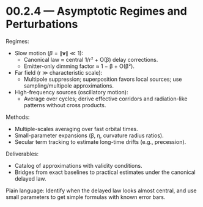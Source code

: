# 00.2.4 — Asymptotic Regimes and Perturbations

Regimes:
- Slow motion ($\beta = \|\mathbf{v}\| \ll 1$):
  - Canonical law ≈ central 1/r² + O(β) delay corrections.
  - Emitter-only dimming factor ≈ 1 − β + O(β²).
- Far field (r ≫ characteristic scale):
  - Multipole suppression; superposition favors local sources; use sampling/multipole approximations.
- High-frequency sources (oscillatory motion):
  - Average over cycles; derive effective corridors and radiation-like patterns without cross products.

Methods:
- Multiple-scales averaging over fast orbital times.
- Small-parameter expansions (β, η, curvature radius ratios).
- Secular term tracking to estimate long-time drifts (e.g., precession).

Deliverables:
- Catalog of approximations with validity conditions.
- Bridges from exact baselines to practical estimates under the canonical delayed law.

Plain language: Identify when the delayed law looks almost central, and use small parameters to get simple formulas with known error bars.
